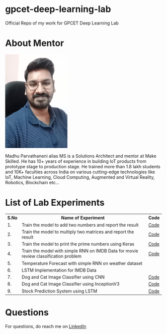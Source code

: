 # gpcet-deep-learning-lab
Official Repo of my work for GPCET Deep Learning Lab

# About Mentor
<img src="https://raw.githubusercontent.com/madblocksgit/ETAI-2021---VSSUT-11th-aug-iot-session/main/maddy.jpg" height="300" width="200" />

Madhu Parvathaneni alias MS is a Solutions Architect and mentor at Make Skilled. He has 10+ years of experience in building IoT products from prototype stage to production stage. He trained more than 1.8 lakh students and 10K+ faculties across India on various cutting-edge technologies like IoT, Machine Learning, Cloud Computing, Augmented and Virtual Reality, Robotics, Blockchain etc...

# List of Lab Experiments

<table>
  <tr>
    <th>S.No</th>
    <th>Name of Experiment</th>
    <th>Code</th>
  </tr>
  <tr>
    <td>1.</td>
    <td>Train the model to add two numbers and report the result</td>
    <td><a href="https://github.com/maddydevgits/gpcet-deep-learning-lab/blob/main/experiment1/app.py">Code</a></td>
  </tr>
  <tr>
    <td>2.</td>
    <td>Train the model to multiply two matrices and report the result</td>
    <td><a href="https://github.com/maddydevgits/gpcet-deep-learning-lab/blob/main/experiment2/app.py">Code</a></td>
  </tr>
  <tr>
    <td>3.</td>
    <td>Train the model to print the prime numbers using Keras</td>
    <td><a href="https://github.com/maddydevgits/gpcet-deep-learning-lab/blob/main/experiment3/app.py">Code</a></td>
  </tr>
  <tr>
    <td>4.</td>
    <td>Train the model with simple RNN on IMDB Data for movie review classification problem</td>
    <td><a href="https://github.com/maddydevgits/gpcet-deep-learning-lab/blob/main/experiment4/app.ipynb">Code</a></td>
  </tr>
  <tr>
    <td>5.</td>
    <td>Temperature Forecast with simple RNN on weather dataset</td>
  </tr>
  <tr>
    <td>6.</td>
    <td>LSTM Implementation for IMDB Data</td>
  </tr>
  <tr>
    <td>7.</td>
    <td>Dog and Cat Image Classifier using CNN</td>
    <td><a href="https://github.com/maddydevgits/gpcet-deep-learning-lab/blob/main/experiment6/app.ipynb">Code</a></td>
  </tr>
  <tr>
    <td>8.</td>
    <td>Dog and Cat Image Classifier using InceptionV3</td>
    <td><a href="https://github.com/maddydevgits/gpcet-deep-learning-lab/blob/main/experiment7/app.ipynb">Code</a></td>
  </tr>
  <tr>
    <td>9.</td>
    <td>Stock Prediction System using LSTM</td>
    <td><a href="https://github.com/maddydevgits/stock-market-price-prediction/blob/main/app.py">Code</a></td>
  </tr>
</table>

# Questions
For questions, do reach me on <a href="https://linkedin.com/in/MadhuPIoT">LinkedIn</a>

